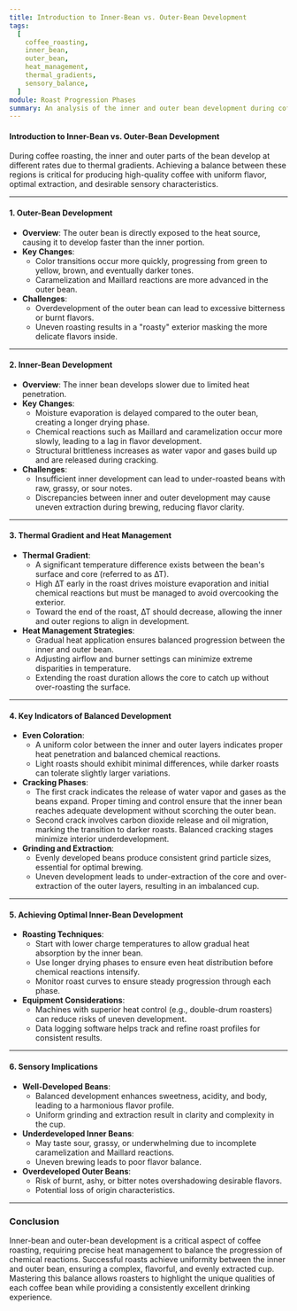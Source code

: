 ```yaml
---
title: Introduction to Inner-Bean vs. Outer-Bean Development
tags:
  [
    coffee_roasting,
    inner_bean,
    outer_bean,
    heat_management,
    thermal_gradients,
    sensory_balance,
  ]
module: Roast Progression Phases
summary: An analysis of the inner and outer bean development during coffee roasting, highlighting thermal gradients, heat management strategies, and their impact on flavor and extraction.
---
```


#### **Introduction to Inner-Bean vs. Outer-Bean Development**

During coffee roasting, the inner and outer parts of the bean develop at different rates due to thermal gradients. Achieving a balance between these regions is critical for producing high-quality coffee with uniform flavor, optimal extraction, and desirable sensory characteristics.

---

#### **1. Outer-Bean Development**

- **Overview**: The outer bean is directly exposed to the heat source, causing it to develop faster than the inner portion.
- **Key Changes**:
  - Color transitions occur more quickly, progressing from green to yellow, brown, and eventually darker tones.
  - Caramelization and Maillard reactions are more advanced in the outer bean.
- **Challenges**:
  - Overdevelopment of the outer bean can lead to excessive bitterness or burnt flavors.
  - Uneven roasting results in a "roasty" exterior masking the more delicate flavors inside.

---

#### **2. Inner-Bean Development**

- **Overview**: The inner bean develops slower due to limited heat penetration.
- **Key Changes**:
  - Moisture evaporation is delayed compared to the outer bean, creating a longer drying phase.
  - Chemical reactions such as Maillard and caramelization occur more slowly, leading to a lag in flavor development.
  - Structural brittleness increases as water vapor and gases build up and are released during cracking.
- **Challenges**:
  - Insufficient inner development can lead to under-roasted beans with raw, grassy, or sour notes.
  - Discrepancies between inner and outer development may cause uneven extraction during brewing, reducing flavor clarity.

---

#### **3. Thermal Gradient and Heat Management**

- **Thermal Gradient**:
  - A significant temperature difference exists between the bean's surface and core (referred to as ∆T).
  - High ∆T early in the roast drives moisture evaporation and initial chemical reactions but must be managed to avoid overcooking the exterior.
  - Toward the end of the roast, ∆T should decrease, allowing the inner and outer regions to align in development.
- **Heat Management Strategies**:
  - Gradual heat application ensures balanced progression between the inner and outer bean.
  - Adjusting airflow and burner settings can minimize extreme disparities in temperature.
  - Extending the roast duration allows the core to catch up without over-roasting the surface.

---

#### **4. Key Indicators of Balanced Development**

- **Even Coloration**:
  - A uniform color between the inner and outer layers indicates proper heat penetration and balanced chemical reactions.
  - Light roasts should exhibit minimal differences, while darker roasts can tolerate slightly larger variations.
- **Cracking Phases**:
  - The first crack indicates the release of water vapor and gases as the beans expand. Proper timing and control ensure that the inner bean reaches adequate development without scorching the outer bean.
  - Second crack involves carbon dioxide release and oil migration, marking the transition to darker roasts. Balanced cracking stages minimize interior underdevelopment.
- **Grinding and Extraction**:
  - Evenly developed beans produce consistent grind particle sizes, essential for optimal brewing.
  - Uneven development leads to under-extraction of the core and over-extraction of the outer layers, resulting in an imbalanced cup.

---

#### **5. Achieving Optimal Inner-Bean Development**

- **Roasting Techniques**:
  - Start with lower charge temperatures to allow gradual heat absorption by the inner bean.
  - Use longer drying phases to ensure even heat distribution before chemical reactions intensify.
  - Monitor roast curves to ensure steady progression through each phase.
- **Equipment Considerations**:
  - Machines with superior heat control (e.g., double-drum roasters) can reduce risks of uneven development.
  - Data logging software helps track and refine roast profiles for consistent results.

---

#### **6. Sensory Implications**

- **Well-Developed Beans**:
  - Balanced development enhances sweetness, acidity, and body, leading to a harmonious flavor profile.
  - Uniform grinding and extraction result in clarity and complexity in the cup.
- **Underdeveloped Inner Beans**:
  - May taste sour, grassy, or underwhelming due to incomplete caramelization and Maillard reactions.
  - Uneven brewing leads to poor flavor balance.
- **Overdeveloped Outer Beans**:
  - Risk of burnt, ashy, or bitter notes overshadowing desirable flavors.
  - Potential loss of origin characteristics.

---

### Conclusion

Inner-bean and outer-bean development is a critical aspect of coffee roasting, requiring precise heat management to balance the progression of chemical reactions. Successful roasts achieve uniformity between the inner and outer bean, ensuring a complex, flavorful, and evenly extracted cup. Mastering this balance allows roasters to highlight the unique qualities of each coffee bean while providing a consistently excellent drinking experience.
